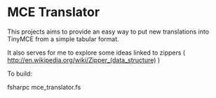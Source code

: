 MCE Translator
==============
This projects aims to provide an easy way to put new translations into
TinyMCE from a simple tabular format.

It also serves for me to explore some ideas linked to zippers ( http://en.wikipedia.org/wiki/Zipper_(data_structure) )

To build:

fsharpc mce_translator.fs



